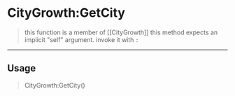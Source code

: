 # CityGrowth:GetCity
> this function is a member of [[CityGrowth]]
> this method expects an implicit "self" argument. invoke it with `:`
-----
## Usage
> CityGrowth:GetCity()

